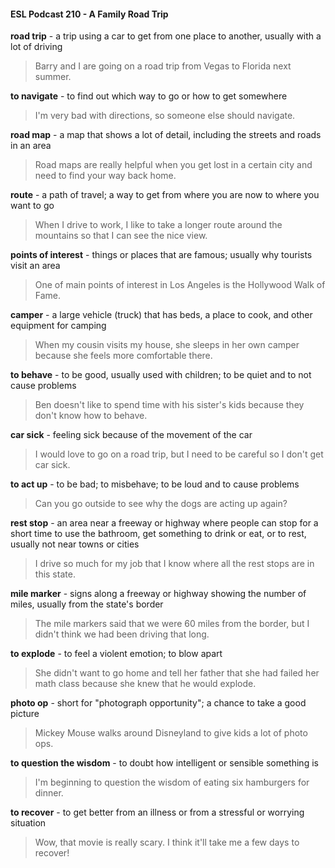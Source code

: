 #### ESL Podcast 210 - A Family Road Trip

**road trip** - a trip using a car to get from one place to another, usually with a lot
of driving

> Barry and I are going on a road trip from Vegas to Florida next summer.

**to navigate** - to find out which way to go or how to get somewhere

> I'm very bad with directions, so someone else should navigate.

**road map** - a map that shows a lot of detail, including the streets and roads in
an area

> Road maps are really helpful when you get lost in a certain city and need to find
your way back home.

**route** - a path of travel; a way to get from where you are now to where you want
to go

> When I drive to work, I like to take a longer route around the mountains so that I
can see the nice view.

**points of interest** - things or places that are famous; usually why tourists visit
an area

> One of main points of interest in Los Angeles is the Hollywood Walk of Fame.

**camper** - a large vehicle (truck) that has beds, a place to cook, and other
equipment for camping

> When my cousin visits my house, she sleeps in her own camper because she
feels more comfortable there.

**to behave** - to be good, usually used with children; to be quiet and to not cause
problems

> Ben doesn't like to spend time with his sister's kids because they don't know
how to behave.

**car sick** - feeling sick because of the movement of the car

> I would love to go on a road trip, but I need to be careful so I don't get car sick.

**to act up** - to be bad; to misbehave; to be loud and to cause problems

> Can you go outside to see why the dogs are acting up again?

**rest stop** - an area near a freeway or highway where people can stop for a short
time to use the bathroom, get something to drink or eat, or to rest, usually not
near towns or cities

> I drive so much for my job that I know where all the rest stops are in this state.

**mile marker** - signs along a freeway or highway showing the number of miles,
usually from the state's border

> The mile markers said that we were 60 miles from the border, but I didn't think
we had been driving that long.

**to explode** - to feel a violent emotion; to blow apart

> She didn't want to go home and tell her father that she had failed her math
class because she knew that he would explode.

**photo op** - short for "photograph opportunity"; a chance to take a good picture

> Mickey Mouse walks around Disneyland to give kids a lot of photo ops.

**to question the wisdom** - to doubt how intelligent or sensible something is

> I'm beginning to question the wisdom of eating six hamburgers for dinner.

**to recover** - to get better from an illness or from a stressful or worrying situation

> Wow, that movie is really scary. I think it'll take me a few days to recover!

